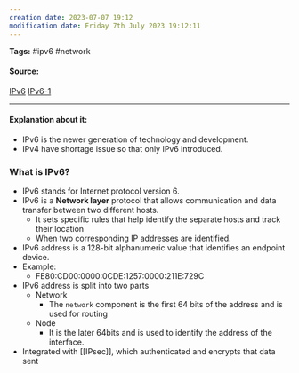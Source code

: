 ```yaml
---
creation date: 2023-07-07 19:12
modification date: Friday 7th July 2023 19:12:11
---
```


**Tags:** #ipv6 #network 

#### Source:
[IPv6](https://www.geeksforgeeks.org/what-is-ipv6/)
[IPv6-1](https://www.cloudns.net/blog/what-is-an-ipv6-address/)

--------------------------------------

#### Explanation about it:

* IPv6 is the newer generation of technology and development.
* IPv4 have shortage issue so that only IPv6 introduced.


### What is IPv6?

* IPv6 stands for Internet protocol version 6.
* IPv6 is a **Network layer** protocol that allows communication and data transfer between two different hosts.
	* It sets specific rules that help identify the separate hosts and track their location
	* When two corresponding IP addresses are identified.
* IPv6 address is a 128-bit alphanumeric value that identifies an endpoint device.
* Example:
	* FE80:CD00:0000:0CDE:1257:0000:211E:729C
* IPv6 address is split into two parts
	* Network
		* The `network` component is the first 64 bits of the address and is used for routing
	* Node
		* It is the later 64bits and is used to identify the address of the interface.
* Integrated with [[IPsec]], which authenticated and encrypts that data sent
